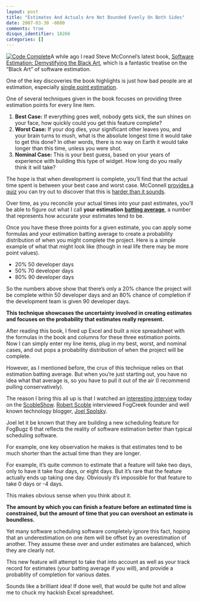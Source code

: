 ```yaml
---
layout: post
title: "Estimates And Actuals Are Not Bounded Evenly On Both Sides"
date: 2007-03-30 -0800
comments: true
disqus_identifier: 18266
categories: []
---
```

[![Code Complete](http://ec1.images-amazon.com/images/P/0735605351.01._AA_SCMZZZZZZZ_.jpg)](http://www.amazon.com/gp/product/0735605351?ie=UTF8&tag=youvebeenhaac-20&linkCode=as2&camp=1789&creative=9325&creativeASIN=0735605351)A
while ago I read Steve McConnel’s latest book, [Software Estimation:
Demystifying the Black Art](http://www.amazon.com/gp/product/0735605351?ie=UTF8&tag=youvebeenhaac-20&linkCode=as2&camp=1789&creative=9325&creativeASIN=0735605351 "Software Estimation Book"),
which is a fantastic treatise on the “Black Art” of software estimation.

One of the key discoveries the book highlights is just how bad people
are at estimation, especially [single point estimation](http://www.codinghorror.com/blog/archives/000611.html "Single Point Estimation").

One of several techniques given in the book focuses on providing three
estimation points for every line item.

1.  **Best Case:** If everything goes well, nobody gets sick, the sun
    shines on your face, how quickly could you get this feature
    complete?
2.  **Worst Case:** If your dog dies, your significant other leaves you,
    and your brain turns to mush, what is the absolute longest time it
    would take to get this done? In other words, there is no way on
    Earth it would take longer than this time, unless you were shot.
3.  **Nominal Case:** This is your best guess, based on your years of
    experience with building this type of widget. How long do you really
    think it will take?

The hope is that when development is complete, you’ll find that the
actual time spent is between your best case and worst case. McConnell
[provides a quiz](http://www.codinghorror.com/blog/archives/000625.html "An Estimation Quiz")
you can try out to discover that this is [harder than it sounds](http://www.codinghorror.com/blog/archives/000626.html "How Good An Estimator are you").

Over time, as you reconcile your actual times into your past estimates,
you’ll be able to figure out what I call **your estimation** [**batting average**](http://en.wikipedia.org/wiki/Batting_average "Batting Average"),
a number that represents how accurate your estimates tend to be.

Once you have these three points for a given estimate, you can apply
some formulas and your estimation batting average to create a
probability distribution of when you might complete the project. Here is
a simple example of what that might look like (though in real life there
may be more point values).

-   20% 50 developer days
-   50% 70 developer days
-   80% 90 developer days

So the numbers above show that there’s only a 20% chance the project
will be complete within 50 developer days and an 80% chance of
completion if the development team is given 90 developer days.

**This technique showcases the uncertainty involved in creating
estimates and focuses on the probability that estimates really
represent.**

After reading this book, I fired up Excel and built a nice spreadsheet
with the formulas in the book and columns for these three estimation
points. Now I can simply enter my line items, plug in my best, worst,
and nominal cases, and out pops a probability distribution of when the
project will be complete.

However, as I mentioned before, the crux of this technique relies on
that estimation batting average. But when you’re just starting out, you
have no idea what that average is, so you have to pull it out of the air
(I recommend pulling conservatively).

The reason I bring this all up is that I watched an [interesting
interview](http://www.podtech.net/scobleshow/technology/1414/joel-spolsky-the-famous-blogger-on-software-productivity "Joel Spolsky On Software Productivity")
today on the
[ScobleShow](http://www.podtech.net/scobleshow/ "The Scoble Show").
[Robert Scoble](http://scobleizer.com/ "Scoblelizer") interviewed
FogCreek founder and well known technology blogger, [Joel
Spolsky](http://joelonsoftware.com/ "Joel Spolsky").

Joel let it be known that they are building a new scheduling feature for
FogBugz 6 that reflects the reality of software estimation better than
typical scheduling software.

For example, one key observation he makes is that estimates tend to be
much shorter than the actual time than they are longer.

For example, it’s quite common to estimate that a feature will take two
days, only to have it take four days, or eight days. But it’s rare that
the feature actually ends up taking one day. Obviously it’s impossible
for that feature to take 0 days or -4 days.

This makes obvious sense when you think about it.

**The amount by which you can finish a feature before an estimated time
is constrained, but the amount of time that you can overshoot an
estimate is boundless.**

Yet many software scheduling software completely ignore this fact,
hoping that an underestimation on one item will be offset by an
overestimation of another. They assume these over and under estimates
are balanced, which they are clearly not.

This new feature will attempt to take that into account as well as your
track record for estimates (your batting average if you will), and
provide a probablity of completion for various dates.

Sounds like a brilliant idea! If done well, that would be quite hot and
allow me to chuck my hackish Excel spreadsheet.

